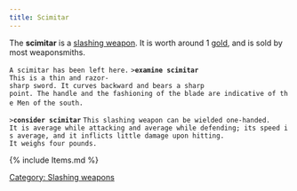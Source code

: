 ```yaml
---
title: Scimitar
---
```


The **scimitar** is a [slashing weapon](slashing_weapon "wikilink"). It
is worth around 1 [gold](gold "wikilink"), and is sold by most
weaponsmiths.

`A scimitar has been left here.`
`>`**`examine scimitar`**
`This is a thin and razor-sharp sword. It curves backward and bears a sharp`
`point. The handle and the fashioning of the blade are indicative of the Men of`
`the south.`

`>`**`consider scimitar`**
`This slashing weapon can be wielded one-handed.`
`It is average while attacking and average while defending; its speed is average, and it inflicts little damage upon hitting.`
`It weighs four pounds.`

{% include Items.md %}

[Category: Slashing weapons](Category:_Slashing_weapons "wikilink")